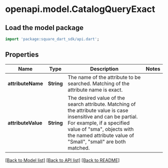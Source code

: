 # openapi.model.CatalogQueryExact

## Load the model package
```dart
import 'package:square_dart_sdk/api.dart';
```

## Properties
Name | Type | Description | Notes
------------ | ------------- | ------------- | -------------
**attributeName** | **String** | The name of the attribute to be searched. Matching of the attribute name is exact. | 
**attributeValue** | **String** | The desired value of the search attribute. Matching of the attribute value is case insensitive and can be partial. For example, if a specified value of \"sma\", objects with the named attribute value of \"Small\", \"small\" are both matched. | 

[[Back to Model list]](../README.md#documentation-for-models) [[Back to API list]](../README.md#documentation-for-api-endpoints) [[Back to README]](../README.md)


